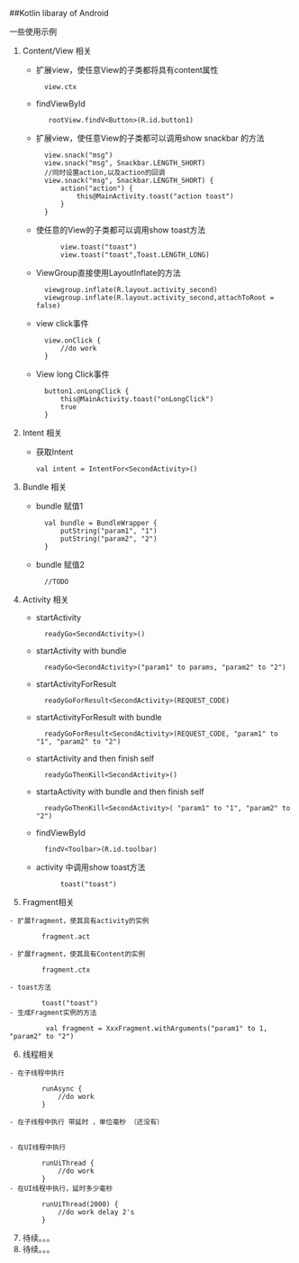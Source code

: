 
##Kotlin libaray of Android

一些使用示例

1. Content/View 相关
	- 扩展view，使任意View的子类都将具有content属性

			view.ctx
	- findViewById
	
			 rootView.findV<Button>(R.id.button1)
	
	- 扩展view，使任意View的子类都可以调用show snackbar 的方法
	
			view.snack("msg")
            view.snack("msg", Snackbar.LENGTH_SHORT)
			//同时设置action,以及action的回调
			view.snack("msg", Snackbar.LENGTH_SHORT) {
                action("action") {
                    this@MainActivity.toast("action toast")
                }
            }
			
	- 使任意的View的子类都可以调用show toast方法
	
				view.toast("toast")
			    view.toast("toast",Toast.LENGTH_LONG)	
	
	- ViewGroup直接使用LayoutInflate的方法
	
			viewgroup.inflate(R.layout.activity_second)
            viewgroup.inflate(R.layout.activity_second,attachToRoot = false)	

	- view click事件
	
			view.onClick { 
            	//do work
        	}		
	- View long Click事件

			button1.onLongClick {
            	this@MainActivity.toast("onLongClick")
            	true
        	}			

2. Intent 相关

	- 获取Intent
	
		 `val intent = IntentFor<SecondActivity>()`
	


3. Bundle 相关
	- bundle 赋值1

			val bundle = BundleWrapper {
                putString("param1", "1")
                putString("param2", "2")
            }	
	- bundle 赋值2
			
			//TODO


4. Activity 相关
	
	- startActivity
	
			readyGo<SecondActivity>() 

 	- startActivity with bundle 
 			
			readyGo<SecondActivity>("param1" to params, "param2" to "2")

	- startActivityForResult
		
			readyGoForResult<SecondActivity>(REQUEST_CODE)

	- startActivityForResult with bundle

			readyGoForResult<SecondActivity>(REQUEST_CODE, "param1" to "1", "param2" to "2")

	- startActivity and then finish self

			readyGoThenKill<SecondActivity>()

	- startaActivity with bundle and then finish self
	
			readyGoThenKill<SecondActivity>( "param1" to "1", "param2" to "2")

	- findViewById

			findV<Toolbar>(R.id.toolbar)	

	- activity 中调用show toast方法
	
				toast("toast")
	

5.   Fragment相关

	- 扩展fragment，使其具有activity的实例
			
			fragment.act
	
	- 扩展fragment，使其具有Content的实例
			
			fragment.ctx

	- toast方法
	
			toast("toast")
	- 生成Fragment实例的方法

			 val fragment = XxxFragment.withArguments("param1" to 1, "param2" to "2")
  
6.   线程相关

	- 在子线程中执行
	
			runAsync {
                //do work
            }

	- 在子线程中执行 带延时 ，单位毫秒 （还没有）
	
	
	- 在UI线程中执行
	
			runUiThread {
                //do work
            }
	- 在UI线程中执行，延时多少毫秒
	
			runUiThread(2000) {
                //do work delay 2's
            }		
			
	
7.   待续。。。
8.   待续。。。
        


